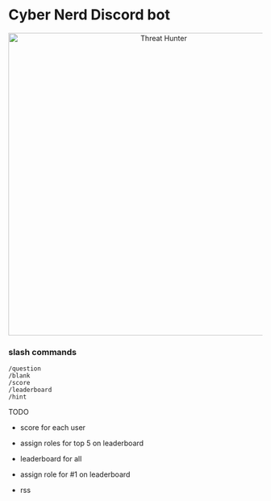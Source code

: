 # Cyber Nerd Discord bot

<div align="center">
  <img src="https://git.infinit3i.com/matthew/Hunt-AI/raw/commit/4c3b0654cd4c5b94e8659f2d18f86e01b579ba87/Assets/threat_hunter.jpeg" alt="Threat Hunter" width="600">
</div>

### slash commands

```
/question
/blank
/score
/leaderboard
/hint
```


TODO


- score for each user





- assign roles for top 5 on leaderboard
- leaderboard for all
- assign role for #1 on leaderboard
- rss

